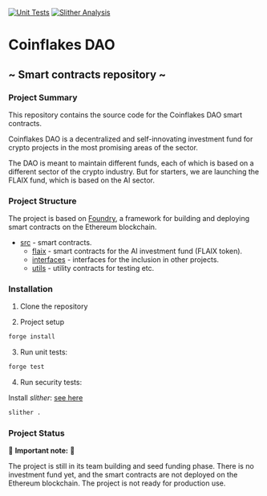 [![Unit Tests](https://github.com/Coinflakes-DAO/coinflakes-contracts/actions/workflows/test.yml/badge.svg)](https://github.com/Coinflakes-DAO/coinflakes-contracts/actions/workflows/test.yml)
[![Slither Analysis](https://github.com/Coinflakes-DAO/coinflakes-contracts/actions/workflows/slither.yml/badge.svg)](https://github.com/Coinflakes-DAO/coinflakes-contracts/actions/workflows/slither.yml)

# Coinflakes DAO

## ~ Smart contracts repository ~

### Project Summary

This repository contains the source code for the Coinflakes DAO smart contracts.

Coinflakes DAO is a decentralized and self-innovating investment fund for crypto projects in the most promising areas of the sector.

The DAO is meant to maintain different funds, each of which is based on a different sector of the crypto industry. But for starters, we are launching the FLAIX fund, which is based on the AI sector.

### Project Structure

The project is based on [Foundry](https://github.com/foundry-rs/foundry), a framework for building and deploying smart contracts on the Ethereum blockchain.

- [src](src) - smart contracts.
  - [flaix](src/flaix) - smart contracts for the AI investment fund (FLAIX token).
  - [interfaces](src/interfaces) - interfaces for the inclusion in other projects.
  - [utils](src/utils) - utility contracts for testing etc.

### Installation

1. Clone the repository

2. Project setup

```bash
forge install
```

3. Run unit tests:

```bash
forge test
```

4. Run security tests:

Install _slither_: [see here](https://github.com/crytic/slither#how-to-install)

```bash
slither .
```

### Project Status

:red_circle: **Important note:** :red_circle:

The project is still in its team building and seed funding phase. There is no investment fund yet, and the smart contracts are not deployed on the Ethereum blockchain. The project is not ready for production use.
